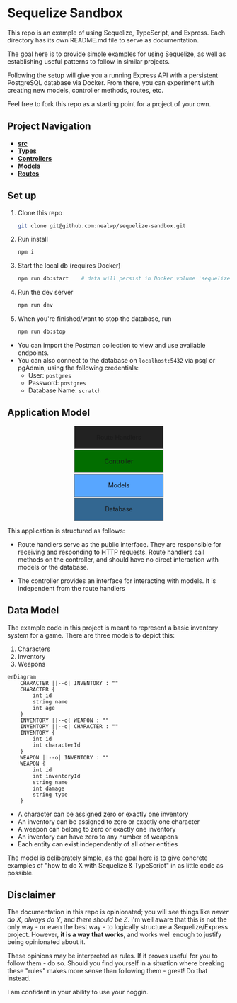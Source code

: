 # Sequelize Sandbox

This repo is an example of using Sequelize, TypeScript, and Express. Each directory has its own README.md file to serve as documentation.

The goal here is to provide simple examples for using Sequelize, as well as establishing useful patterns to follow in similar projects.

Following the setup will give you a running Express API with a persistent PostgreSQL database via Docker. From there, you can experiment with creating new models, controller methods, routes, etc.

Feel free to fork this repo as a starting point for a project of your own.

## Project Navigation

- [**src**](./src)
- [**Types**](./src/@types)
- [**Controllers**](./src/controllers)
- [**Models**](./src/models)
- [**Routes**](./src/routes)

## Set up

1. Clone this repo

   ```bash
   git clone git@github.com:nealwp/sequelize-sandbox.git
   ```

1. Run install

   ```bash
   npm i
   ```

1. Start the local db (requires Docker)

   ```bash
   npm run db:start    # data will persist in Docker volume 'sequelize-pgdata'
   ```

1. Run the dev server

   ```bash
   npm run dev
   ```

1. When you're finished/want to stop the database, run
   ```bash
   npm run db:stop
   ```

- You can import the Postman collection to view and use available endpoints.
- You can also connect to the database on `localhost:5432` via psql or pgAdmin, using the following credentials:
  - User: `postgres`
  - Password: `postgres`
  - Database Name: `scratch`

## Application Model

<div align='center' style="margin-top: 10px; margin-bottom: 10px;">
    <div style="
            height: 50px;
            width: 200px; 
            background-color: #222; 
            border-color: gray; 
            border-width: 1px; 
            border-style: solid;
            display: flex;
            align-items: center;
            justify-content: center;"
        >Route Handlers</div>
    <div style="
        height: 50px; 
        width: 200px; 
        background-color: #026e00; 
        border-color: gray; 
        border-width: 1px; 
        border-style: solid;
        display: flex;
        align-items: center;
        justify-content: center;
        margin-top: 2px;"
        >Controller</div>
    <div style="
        height: 50px; 
        width: 200px; 
        background-color: #58a6ff; 
        border-color: gray; 
        border-width: 1px; 
        border-style: solid; display: flex;
        align-items: center;
        justify-content: center;
        color: #111;
        margin-top: 2px"
        >Models</div>
    <div style="
        height: 50px; 
        width: 200px;  
        background-color: #336791; 
        border-color: gray; 
        border-width: 1px; 
        border-style: solid; 
        display: flex;
        align-items: center;
        justify-content: center;
        margin-top: 2px"
    >Database</div>
</div>

This application is structured as follows:

* Route handlers serve as the public interface. They are responsible for receiving and responding to HTTP requests. Route handlers call methods on the controller, and should have no direct interaction with models or the database.

* The controller provides an interface for interacting with models. It is independent from the route handlers

## Data Model

The example code in this project is meant to represent a basic inventory system for a game. There are three models to depict this:

1. Characters
1. Inventory
1. Weapons

```mermaid
erDiagram
    CHARACTER ||--o| INVENTORY : ""
    CHARACTER {
        int id
        string name
        int age
    }
    INVENTORY ||--o{ WEAPON : ""
    INVENTORY ||--o| CHARACTER : ""
    INVENTORY {
        int id
        int characterId
    }
    WEAPON ||--o| INVENTORY : ""
    WEAPON {
        int id
        int inventoryId
        string name
        int damage
        string type
    }

```

- A character can be assigned zero or exactly one inventory
- An inventory can be assigned to zero or exactly one character
- A weapon can belong to zero or exactly one inventory
- An inventory can have zero to any number of weapons
- Each entity can exist independently of all other entities

The model is deliberately simple, as the goal here is to give concrete examples of "how to do X with Sequelize & TypeScript" in as little code as possible.

## Disclaimer

The documentation in this repo is opinionated; you will see things like _never do X_, _always do Y_, and _there should be Z_. I'm well aware that this is not the only way - or even the best way - to logically structure a Sequelize/Express project. However, **it is a way that works**, and works well enough to justify being opinionated about it.

These opinions may be interpreted as rules. If it proves useful for you to follow them - do so. Should you find yourself in a situation where breaking these "rules" makes more sense than following them - great! Do that instead.

I am confident in your ability to use your noggin.
